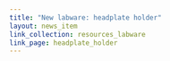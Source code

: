 ```yaml
---
title: "New labware: headplate holder"
layout: news_item
link_collection: resources_labware
link_page: headplate_holder
---
```


